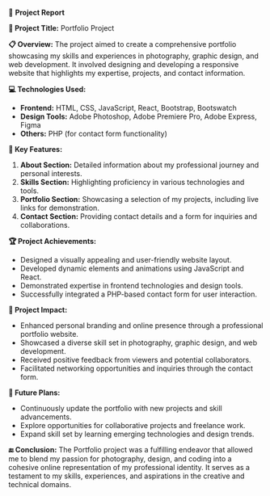 
📝 **Project Report**

**🌟 Project Title:** Portfolio Project

**📋 Overview:** The project aimed to create a comprehensive portfolio showcasing my skills and experiences in photography, graphic design, and web development. It involved designing and developing a responsive website that highlights my expertise, projects, and contact information.

**💻 Technologies Used:**
- **Frontend:** HTML, CSS, JavaScript, React, Bootstrap, Bootswatch
- **Design Tools:** Adobe Photoshop, Adobe Premiere Pro, Adobe Express, Figma
- **Others:** PHP (for contact form functionality)

**🔑 Key Features:**
1. **About Section:** Detailed information about my professional journey and personal interests.
2. **Skills Section:** Highlighting proficiency in various technologies and tools.
3. **Portfolio Section:** Showcasing a selection of my projects, including live links for demonstration.
4. **Contact Section:** Providing contact details and a form for inquiries and collaborations.

**🏆 Project Achievements:**
- Designed a visually appealing and user-friendly website layout.
- Developed dynamic elements and animations using JavaScript and React.
- Demonstrated expertise in frontend technologies and design tools.
- Successfully integrated a PHP-based contact form for user interaction.

**🚀 Project Impact:** 
- Enhanced personal branding and online presence through a professional portfolio website.
- Showcased a diverse skill set in photography, graphic design, and web development.
- Received positive feedback from viewers and potential collaborators.
- Facilitated networking opportunities and inquiries through the contact form.

**📅 Future Plans:** 
- Continuously update the portfolio with new projects and skill advancements.
- Explore opportunities for collaborative projects and freelance work.
- Expand skill set by learning emerging technologies and design trends.

**🔚 Conclusion:**
The Portfolio project was a fulfilling endeavor that allowed me to blend my passion for photography, design, and coding into a cohesive online representation of my professional identity. It serves as a testament to my skills, experiences, and aspirations in the creative and technical domains.

